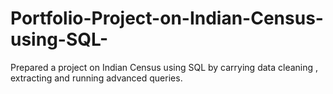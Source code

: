 # Portfolio-Project-on-Indian-Census-using-SQL-
Prepared a project on Indian Census using SQL by carrying data cleaning , extracting and running advanced queries.
